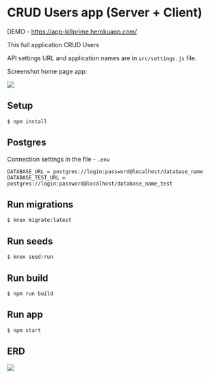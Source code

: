 # CRUD Users app (Server + Client)

DEMO - <https://app-killprime.herokuapp.com/>.

This full application CRUD Users

API settings URL and application names are in `src/settings.js` file.

Screenshot home page app:

![](http://getprojects.ru/pics/crud-home.png)

## Setup

`$ npm install`

## Postgres

Connection settings in the file - `.env`


	DATABASE_URL = postgres://login:password@localhost/database_name
	DATABASE_TEST_URL = postgres://login:password@localhost/database_name_test


## Run migrations

`$ knex migrate:latest`


## Run seeds

`$ knex seed:run`

## Run build  

`$ npm run build`

## Run app

`$ npm start`

## ERD

![](https://app.lucidchart.com/publicSegments/view/e59d6311-9540-4458-8f0e-030fbc6af25e/image.png)
